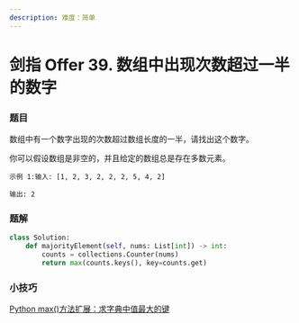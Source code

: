 ```yaml
---
description: 难度：简单
---
```


# 剑指 Offer 39. 数组中出现次数超过一半的数字

### 题目

数组中有一个数字出现的次数超过数组长度的一半，请找出这个数字。

你可以假设数组是非空的，并且给定的数组总是存在多数元素。

`示例 1:输入: [1, 2, 3, 2, 2, 2, 5, 4, 2]`&#x20;

`输出: 2`

### 题解

```python
class Solution:
    def majorityElement(self, nums: List[int]) -> int:
        counts = collections.Counter(nums)
        return max(counts.keys(), key=counts.get)

```

### 小技巧

[Python max()方法扩展：求字典中值最大的键](https://www.cnblogs.com/QianyuQian/p/13667965.html)
